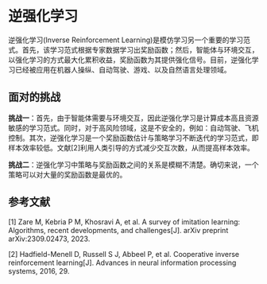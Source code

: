 # 逆强化学习

逆强化学习(Inverse Reinforcement Learning)是模仿学习另一个重要的学习范式。首先，该学习范式根据专家数据学习出奖励函数；然后，智能体与环境交互，以强化学习的方式最大化累积收益，奖励函数为其提供强化信号。目前，逆强化学习已经被应用在机器人操纵、自动驾驶、游戏、以及自然语言处理领域。



## 面对的挑战

**挑战一**：首先，由于智能体需要与环境交互，因此逆强化学习是计算成本高且资源敏感的学习范式。同时，对于高风险领域，这是不安全的，例如：自动驾驶、飞机控制。其次，逆强化学习是一个奖励函数估计与策略学习不断迭代的学习范式，即样本效率较低。文献[2]利用人类引导的方式减少交互次数，从而提高样本效率。

**挑战二**：逆强化学习中策略与奖励函数之间的关系是模糊不清楚。确切来说，一个策略可以对大量的奖励函数是最优的。



## 参考文献

[1] Zare M, Kebria P M, Khosravi A, et al. A survey of imitation learning: Algorithms, recent developments, and challenges[J]. arXiv preprint arXiv:2309.02473, 2023.

[2] Hadfield-Menell D, Russell S J, Abbeel P, et al. Cooperative inverse reinforcement learning[J]. Advances in neural information processing systems, 2016, 29.
